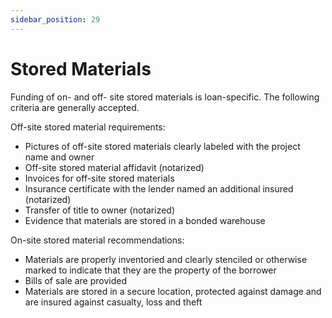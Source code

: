 ```yaml
---
sidebar_position: 29
---
```


# Stored Materials


Funding of on- and off- site stored materials is loan-specific.  The following criteria are generally accepted.

Off-site stored material requirements:

- Pictures of off-site stored materials clearly labeled with the project name and owner
- Off-site stored material affidavit (notarized)
- Invoices for off-site stored materials
- Insurance certificate with the lender named an additional insured (notarized)
- Transfer of title to owner (notarized)
- Evidence that materials are stored in a bonded warehouse

On-site stored material recommendations:

- Materials are properly inventoried and clearly stenciled or otherwise marked to indicate that they are the property of the borrower
- Bills of sale are provided
- Materials are stored in a secure location, protected against damage and are insured against casualty, loss and theft
